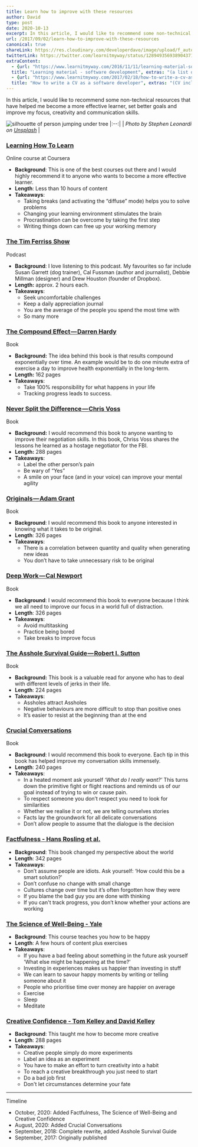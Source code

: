 ```yaml
---
title: Learn how to improve with these resources
author: David
type: post
date: 2020-10-13
excerpt: In this article, I would like to recommend some non-technical resources that have helped me become a more effective learner, set better goals and improve my focus, creativity and communication skills.
url: /2017/09/02/learn-how-to-improve-with-these-resources
canonical: true
shareLink: https://res.cloudinary.com/developerdavo/image/upload/f_auto,w_1200/v1566414785/learnitmyway/stephen-leonardi-wPlzrculha8-unsplash_evzeum.jpg
twitterLink: https://twitter.com/learnitmyway/status/1289493569389043713?s=20
extraContent:
  - {url: "https://www.learnitmyway.com/2016/11/11/learning-material-software-development/", 
  title: "Learning material - software development", extras: "(a list of learning resources, starting with Introduction to Computer Science)"}
  - {url: "https://www.learnitmyway.com/2017/02/18/how-to-write-a-cv-as-a-software-developer/", 
  title: "How to write a CV as a software developer", extras: "(CV included)"}
---
```


In this article, I would like to recommend some non-technical resources that have helped me become a more effective learner, set better goals and improve my focus, creativity and communication skills.

<!--more-->

![silhouette of person jumping under tree](https://res.cloudinary.com/developerdavo/image/upload/f_auto,q_70,w_1000/v1566414785/learnitmyway/stephen-leonardi-wPlzrculha8-unsplash_evzeum.jpg)
|:--:|
| *Photo by Stephen Leonardi on [Unsplash](https://unsplash.com)* |

### [**Learning How To Learn**](https://www.coursera.org/learn/learning-how-to-learn)

Online course at Coursera

- **Background**: This is one of the best courses out there and I would highly recommend it to anyone who wants to become a more effective learner.
- **Length**: Less than 10 hours of content
- **Takeaways**:
  - Taking breaks (and activating the “diffuse” mode) helps you to solve problems
  - Changing your learning environment stimulates the brain
  - Procrastination can be overcome by taking the first step
  - Writing things down can free up your working memory

### [**The Tim Ferriss Show**](https://tim.blog/podcast/)

Podcast

- **Background**: I love listening to this podcast. My favourites so far include Susan Garrett (dog trainer), Cal Fussman (author and journalist), Debbie Millman (designer) and Drew Houston (founder of Dropbox).
- **Length:** approx. 2 hours each.
- **Takeaways**:
  - Seek uncomfortable challenges
  - Keep a daily appreciation journal
  - You are the average of the people you spend the most time with
  - So many more

### [**The Compound Effect — Darren Hardy**](https://www.goodreads.com/book/show/9420697-the-compound-effect?from_search=true)

Book

- **Background:** The idea behind this book is that results compound exponentially over time. An example would be to do one minute extra of exercise a day to improve health exponentially in the long-term.
- **Length:** 162 pages
- **Takeaways**:
  - Take 100% responsibility for what happens in your life
  - Tracking progress leads to success.

### [**Never Split the Difference — Chris Voss**](https://www.goodreads.com/book/show/26156469-never-split-the-difference?from_search=true)

Book

- **Background:** I would recommend this book to anyone wanting to improve their negotiation skills. In this book, Chriss Voss shares the lessons he learned as a hostage negotiator for the FBI.
- **Length:** 288 pages
- **Takeaways**:
  - Label the other person’s pain
  - Be wary of “Yes”
  - A smile on your face (and in your voice) can improve your mental agility

### [**Originals — Adam Grant**](https://www.goodreads.com/book/show/25614523-originals?from_search=true)

Book

- **Background**: I would recommend this book to anyone interested in knowing what it takes to be original.
- **Length**: 326 pages
- **Takeaways**:
  - There is a correlation between quantity and quality when generating new ideas
  - You don’t have to take unnecessary risk to be original

### [**Deep Work — Cal Newport**](https://www.goodreads.com/book/show/25744928-deep-work)

Book

- **Background**: I would recommend this book to everyone because I think we all need to improve our focus in a world full of distraction.
- **Length**: 326 pages
- **Takeaways**:
  - Avoid multitasking
  - Practice being bored
  - Take breaks to improve focus

### [The Asshole Survival Guide — Robert I. Sutton](https://www.goodreads.com/book/show/33503509-the-asshole-survival-guide)

Book

- **Background:** This book is a valuable read for anyone who has to deal with different levels of jerks in their life.
- **Length**: 224 pages
- **Takeaways**:
  - Assholes attract Assholes
  - Negative behaviours are more difficult to stop than positive ones
  - It’s easier to resist at the beginning than at the end

### [Crucial Conversations](https://www.goodreads.com/book/show/15014.Crucial_Conversations)

Book

- **Background**: I would recommend this book to everyone. Each tip in this book has helped improve my conversation skills immensely.
- **Length**: 240 pages
- **Takeaways**:
  - In a heated moment ask yourself *‘What do I really want?’* This turns down the primitive fight or flight reactions and reminds us of our goal instead of trying to win or cause pain.
  - To respect someone you don’t respect you need to look for similarities
  - Whether we realise it or not, we are telling ourselves stories
  - Facts lay the groundwork for all delicate conversations
  - Don’t allow people to assume that the dialogue is the decision

### [Factfulness - Hans Rosling et al.](https://www.goodreads.com/book/show/34890015-factfulness)

- **Background**: This book changed my perspective about the world
- **Length**: 342 pages
- **Takeaways**:
  - Don’t assume people are idiots. Ask yourself: ‘How could this be a smart solution?'
  - Don’t confuse no change with small change
  - Cultures change over time but it’s often forgotten how they were
  - If you blame the bad guy you are done with thinking
  - If you can't track progress, you don’t know whether your actions are working

### [The Science of Well-Being - Yale](https://www.coursera.org/learn/the-science-of-well-being)

- **Background**: This course teaches you how to be happy
- **Length**: A few hours of content plus exercises
- **Takeaways**:
  - If you have a bad feeling about something in the future ask yourself 'What else might be happening at the time?'
  - Investing in experiences makes us happier than investing in stuff
  - We can learn to savour happy moments by writing or telling someone about it
  - People who prioritise time over money are happier on average
  - Exercise
  - Sleep
  - Meditate

### [Creative Confidence - Tom Kelley and David Kelley](https://www.goodreads.com/book/show/17288649-creative-confidence)

- **Background**: This taught me how to become more creative
- **Length**: 288 pages
- **Takeaways**:
  - Creative people simply do more experiments
  - Label an idea as an experiment
  - You have to make an effort to turn creativity into a habit
  - To reach a creative breakthrough you just need to start
  - Do a bad job first
  - Don't let circumstances determine your fate

---

Timeline

- October, 2020: Added Factfulness, The Science of Well-Being and Creative Confidence
- August, 2020: Added Crucial Conversations
- September, 2018: Complete rewrite, added Asshole Survival Guide
- September, 2017: Originally published
